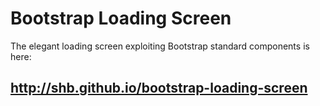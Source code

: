 Bootstrap Loading Screen
========================

The elegant loading screen exploiting Bootstrap standard components is here:

http://shb.github.io/bootstrap-loading-screen
---------------------------------------------
